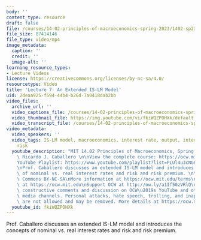 ```yaml
---
body: ''
content_type: resource
draft: false
file: /courses/14-02-principles-of-macroeconomics-spring-2023/1402-sp23-lecture-7-v2_360p_16_9.mp4
file_size: 87414146
file_type: video/mp4
image_metadata:
  caption: ''
  credit: ''
  image-alt: ''
learning_resource_types:
- Lecture Videos
license: https://creativecommons.org/licenses/by-nc-sa/4.0/
resourcetype: Video
title: 'Lecture 7: An Extended IS-LM Model'
uid: 2deaa925-f594-44b4-b26d-7a0418dab2bb
video_files:
  archive_url: ''
  video_captions_file: /courses/14-02-principles-of-macroeconomics-spring-2023/1D2J0hZ4OOK_64efyerSmZjyoO5QN56sd_transcript.webvtt
  video_thumbnail_file: https://img.youtube.com/vi/fkiWQZPOHXk/default.jpg
  video_transcript_file: /courses/14-02-principles-of-macroeconomics-spring-2023/1D2J0hZ4OOK_64efyerSmZjyoO5QN56sd_transcript.pdf
video_metadata:
  video_speakers: ''
  video_tags: IS-LM model, macroeconomics, interest rate, output, interest rates,
    risk
  youtube_description: "MIT 14.02 Principles of Macroeconomics, Spring 2023\nInstructor:\
    \ Ricardo J. Caballero \n\nView the complete course: https://ocw.mit.edu/courses/14-02-principles-of-macroeconomics-spring-2023/\n\
    YouTube Playlist: https://www.youtube.com/playlist?list=PLUl4u3cNGP62EXoZ4B3_Ob7lRRwpGQxkb\n\
    \nProf. Caballero discusses an extended IS-LM model and introduces the concepts\
    \ of nominal vs. real interest rates and risk and risk premium. \n\nLicense: Creative\
    \ Commons BY-NC-SA\nMore information at https://ocw.mit.edu/terms\nMore courses\
    \ at https://ocw.mit.edu\nSupport OCW at http://ow.ly/a1If50zVRlQ\n\nWe encourage\
    \ constructive comments and discussion on OCW\u2019s YouTube and other social\
    \ media channels. Personal attacks, hate speech, trolling, and inappropriate comments\
    \ are not allowed and may be removed. More details at https://ocw.mit.edu/comments."
  youtube_id: fkiWQZPOHXk
---
```

Prof. Caballero discusses an extended IS-LM model and introduces the concepts of nominal vs. real interest rates and risk and risk premium.